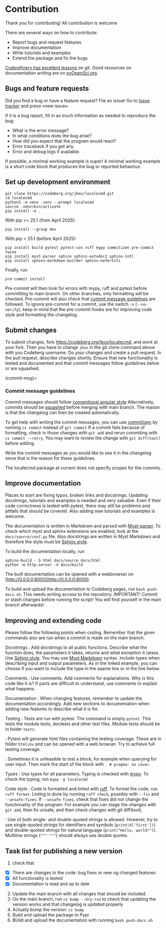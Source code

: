 # Contribution
Thank you for contributing!
All contribution is welcome

There are several ways on how to contribute:
- Report bugs and request features
- Improve documentation
- Write tutorials and examples
- Extend the package and fix the bugs

[Coderefinery has excellent lessons](https://coderefinery.org/lessons/) on git.
Good resources on documentation writing are on 
[pyOpenSci.org](https://www.pyopensci.org/python-package-guide/documentation/index.html).



## Bugs and feature requests
Did you find a bug or have a feature request? 
File an issue! Go to [Issue tracker](https://codeberg.org/jbox/localecmd/issues)
and press «new issue». 

If it is a bug report, fill in as much information as needed to reproduce the bug:
- What is the error message?
- In what conditions does the bug arise?
- How did you expect that the program would react?
- Error traceback if you get any.
- Error and debug logs if available.

If possible, a minimal working example is super! 
A minimal working example is a short code block that produces the bug or reported behaviour.

## Set up development environment
```
git clone https://codeberg.org/jbox/localecmd.git
cd localecmd
python3 -m venv .venv --prompt localecmd
source .venv/bin/activate
pip install -e .
```
With pip >= 25.1 (from April 2025):
```
pip install --group dev
```
With pip < 25.1 (before April 2025):
```
pip install build pytest pytest-cov ruff mypy commitizen pre-commit twine
pip install myst-parser sphinx sphinx-autodoc2 sphinx-intl
pip install sphinx-markdown-builder sphinx-nefertiti
```
Finally, run
```
pre-commit install
```
Pre-commit will then look for errors with mypy, ruff and pytest 
before committing to main branch.
On other branches, only formatting will be checked.
Pre-commit will also check that [commit message guidelines](#commit-msg) are followed.
To ignore pre-commit for a commit, use the switch `-n` (`--no-verify`),
keep in mind that the pre-commit hooks are for improving code style and formatting the changelog.

## Submit changes
To submit changes, fork https://codeberg.org/jbox/localecmd, and work at your fork.
Then you have to change `jbox` in the git clone command above with you Codeberg username.
Do your changes and create a pull request.
In the pull request, describe changes shortly. 
Ensure that new functionality is tested and documented and that commit messages 
follow guidelines below or are squashed.


(commit-msg)=
### Commit message guidelines
Commit messages should follow 
[conventional angular style](https://github.com/angular/angular/blob/22b96b9/CONTRIBUTING.md#-commit-message-guidelines)
Alternatively, commits should be [squashed](https://docs.codeberg.org/git/squash-commits/)
before merging with main branch.
The reason is that the changelog can then be created automatically.

To get help with writing the commit messages, you can use 
[commitizen](https://commitizen-tools.github.io/commitizen/) 
by running `cz commit` instead of `git commit`
If a commit fails because of formatting, check in those changes with `git add` 
and rerun commiting with `cz commit --retry`. 
You may want to review the change with `git diff(tool)` before adding.

Write the commit messages as you would like to see it in the changelog
since that is the reason for these guidelines.

The localecmd package at current does not specify scopes for the commits.

## Improve documentation
Places to start are fixing typos, broken links and docstrings.
Updating docstrings, tutorials and examples is needed and very valuable. 
Even if their code correctness is tested with pytest, 
there may still be problems and pitfalls that should be covered.
Also adding new tutorials and examples is welcome.

The documentation is written in Markdown and parsed with 
[Myst-parser](https://myst-parser.readthedocs.io/).
To check which myst and sphinx extensions are enabled, 
look at the `docs/source/conf.py` file.
Also docstrings are written in Myst Markdown and therefore the style must be 
[Sphinx style](https://www.sphinx-doc.org/en/master/usage/domains/python.html#info-field-lists).

To build the documentation locally, run
```
sphinx-build - b html docs/source docs/html
python -m http.server -d docs/build
```
The built documentation can be opened with a webbrowser on 
[http://0.0.0.0:8000](http://0.0.0.0:8000).

To build and upload the documentation to Codeberg pages, run `bash push-docs.sh`.
This needs writing access to the repository.
IMPORTANT! Commit or stash changes before running the script!
You will find yourself in the main branch afterwards! 

## Improving and extending code
Please follow the following points when coding. 
Remember that the given commands also are run when a commit is made on the main branch.

Docstrings
: Add docstrings to all public functions. 
Describe what the function does, the parameters it takes, returns and what exception it raises.
Use [Sphinx style](https://www.sphinx-doc.org/en/master/usage/domains/python.html#info-field-lists).
You may use [Myst Markdown](https://myst-parser.readthedocs.io/) syntax.
Include types when describing input and output parameters. 
As in the linked example, you can choose if you want to include the type in the saame line or in the line below.

Comments
: Use comments. Add comments for explanations. Why is this code like it is? 
If parts are difficult to understand, use comments to explain what happens.

Documentation
: When changing features, remember to update the documentation accordingly.
Add new sections to documentation when adding new features to describe what it is for.

Testing
: Tests are run with pytest. The command is simply `pytest`. 
This tests the module tests, doctests and other test files. 
Module tests should be in folder `tests`.

: Pytest will generate html files containing the testing coverage. 
These are in folder `htmlcov` and can be opened with a web browser.
Try to achieve full testing coverage.

: Sometimes it is unfeasible to test a block, for example when querying for user input.
Then mark the start of the block with `  # pragma: no cover`.

Types
: Use types for all parameters. Typing is checked with 
[mypy](https://mypy.readthedocs.io/).
To check the typing, run `mypy -p localecmd`

Code style
: Code is formatted and linted with [ruff](https://docs.astral.sh/ruff/).
To format the code, run `ruff format`. 
Linting is done by running `ruff check`, possibly with `--fix` and `--unsafe-fixes`.
If `--unsafe-fixes`, check that fixes did not change the functionality of the program.
For example you can stage the changes with `git add`, then fix unsafe, 
and then check changes with git diff(tool).

: Use of both single- and double-quoted strings is allowed.
However, try to use single-quoted strings for identifiers and symbols 
(`print(d['first'])`) and 
double-quoted strings for natural language (`print("Hello, world!")`).
Multiline strings (`""" """`) should always use double quotes.

## Task list for publishing a new version
1. check that
- [X] There are changes to the code: bug fixes or new og changed features
- [X] All functionality is tested
- [X] Documentation is read and up to date

2. Update the main branch with all changes that should be included.
3. On the main branch, run `cz bump --dry-run` to check that updating the version works
and that changelog is updated properly
4. Actually bump the version: `cz bump`
5. Build and upload the package to Pypi
6. BUild and upload the documentation with running `bash push-docs.sh`


